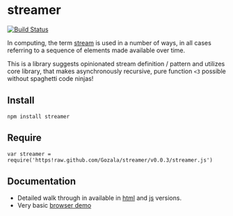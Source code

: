 # streamer #

[![Build Status](https://secure.travis-ci.org/Gozala/streamer.png)](http://travis-ci.org/Gozala/streamer)

In computing, the term [stream] is used in a number of ways, in all cases
referring to a sequence of elements made available over time.

This is a library suggests opinionated stream definition / pattern and utilizes
core library, that makes asynchronously recursive, pure function `<3` possible
without spaghetti code ninjas!

## Install ##

    npm install streamer

## Require ##

    var streamer = require('https!raw.github.com/Gozala/streamer/v0.0.3/streamer.js')

## Documentation ##

  - Detailed walk through in available in [html][html-readme] and
    [js][js-readme] versions.
  - Very basic [browser demo]

[html-readme]:http://jeditoolkit.com/streamer/docs/readme.html
[js-readme]:https://github.com/Gozala/streamer/blob/master/readme.js
[browser demo]:http://jeditoolkit.com/streamer/demos/axis.html
[stream]:http://en.wikipedia.org/wiki/Stream_(computing)
